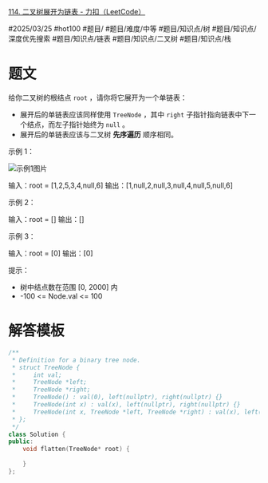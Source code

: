 [114. 二叉树展开为链表 - 力扣（LeetCode）](https://leetcode.cn/problems/flatten-binary-tree-to-linked-list/description/?envType=study-plan-v2&envId=top-100-liked)

#2025/03/25 #hot100 #题目/ #题目/难度/中等 #题目/知识点/树 #题目/知识点/深度优先搜索 #题目/知识点/链表 #题目/知识点/二叉树 #题目/知识点/栈

# 题文

给你二叉树的根结点 `root` ，请你将它展开为一个单链表：

- 展开后的单链表应该同样使用 `TreeNode` ，其中 `right` 子指针指向链表中下一个结点，而左子指针始终为 `null` 。
- 展开后的单链表应该与二叉树 **先序遍历** 顺序相同。

示例 1：

![示例1图片](https://assets.leetcode.com/uploads/2021/01/14/flaten.jpg)

输入：root = [1,2,5,3,4,null,6]
输出：[1,null,2,null,3,null,4,null,5,null,6]

示例 2：

输入：root = []
输出：[]

示例 3：

输入：root = [0]
输出：[0]

提示：

- 树中结点数在范围 [0, 2000] 内
- -100 <= Node.val <= 100

# 解答模板

```cpp
/**
 * Definition for a binary tree node.
 * struct TreeNode {
 *     int val;
 *     TreeNode *left;
 *     TreeNode *right;
 *     TreeNode() : val(0), left(nullptr), right(nullptr) {}
 *     TreeNode(int x) : val(x), left(nullptr), right(nullptr) {}
 *     TreeNode(int x, TreeNode *left, TreeNode *right) : val(x), left(left), right(right) {}
 * };
 */
class Solution {
public:
    void flatten(TreeNode* root) {
        
    }
};
```
